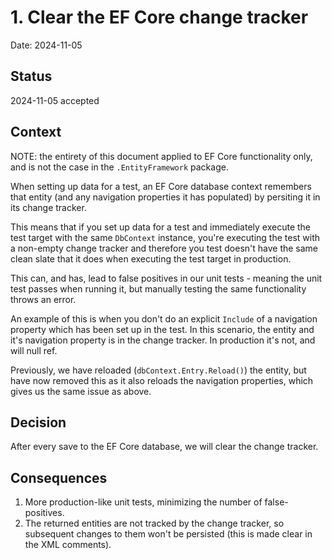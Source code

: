 # 1. Clear the EF Core change tracker

Date: 2024-11-05

## Status

2024-11-05 accepted

## Context

NOTE: the entirety of this document applied to EF Core functionality only, and is not the case in the `.EntityFramework` package.

When setting up data for a test, an EF Core database context remembers that entity (and any navigation properties it has populated) by persiting it in its change tracker.

This means that if you set up data for a test and immediately execute the test target with the same `DbContext` instance, you're executing the test with a non-empty change tracker and therefore you test doesn't have the same clean slate that it does when executing the test target in production.

This can, and has, lead to false positives in our unit tests - meaning the unit test passes when running it, but manually testing the same functionality throws an error. 

An example of this is when you don't do an explicit `Include` of a navigation property which has been set up in the test. In this scenario, the entity and it's navigation property is in the change tracker. In production it's not, and will null ref.

Previously, we have reloaded (`dbContext.Entry.Reload()`) the entity, but have now removed this as it also reloads the navigation properties, which gives us the same issue as above.

## Decision

After every save to the EF Core database, we will clear the change tracker.

## Consequences

1. More production-like unit tests, minimizing the number of false-positives.
1. The returned entities are not tracked by the change tracker, so subsequent changes to them won't be persisted (this is made clear in the XML comments).